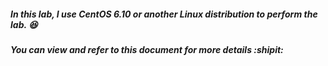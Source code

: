 ##### In this lab, I use CentOS 6.10 or another Linux distribution to perform the lab. 😆
##### You can view and refer to this document for more details :shipit:
